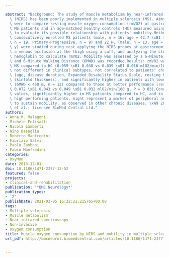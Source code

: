 ---
abstract: "Background: The study of muscle metabolism by near-infrared spectroscopy\
  \ (NIRS) has been poorly implemented in multiple sclerosis (MS). Aims of the study\
  \ were to compare resting muscle oxygen consumption (rmVO2) at gastrocnemius in\
  \ MS patients and in age-matched healthy controls (HC) measured using NIRS, and\
  \ to evaluate its possible relationship with patients' mobility.Methods: Twenty-eight\
  \ consecutively enrolled MS patients (male, n = 16; age = 42.7 \xB1 14.0 y, Relapsing-Remitting,\
  \ n = 19; Primary-Progressive, n = 9) and 22 HC (male, n = 13; age = 36.0 \xB1 8.2\
  \ y) were studied during rest applying the NIRS probes at gastrocnemius, producing\
  \ a venous occlusion at the thigh using a cuff, and analyzing the slope of the total\
  \ hemoglobin to calculate rmVO2. Mobility was assessed by a 6-Minute Walking Test\
  \ and 6-Minute Walking Distance (6MWD) was recorded.Results: rmVO2 was higher in\
  \ MS compared to HC (0.059 \xB1 0.038 vs 0.039 \xB1 0.016 mlO2/min/100 g, P < 0.003),\
  \ not different in clinical subtypes, not correlated to patients' characteristics\
  \ (age, disease duration, Expanded Disability Status Scale, resting heart rate,\
  \ skinfold thickness), and significantly higher in patients with lower walking ability\
  \ (6MWD < 450 m, n = 12) compared to those at better performance (respectively,\
  \ 0.072 \xB1 0.043 vs 0.049 \xB1 0.032 mlO2/min/100 g, P = 0.03).Conclusion: rmVO2\
  \ values, significantly higher in MS patients compared to HC, and in low versus\
  \ high performing patients, might represent a marker of peripheral adaptations occurred\
  \ to sustain mobility, as observed in other chronic diseases. \xA9 2013 Malagoni\
  \ et al.; licensee BioMed Central Ltd."
authors:
- Anna M. Malagoni
- Michele Felisatti
- Nicola Lamberti
- Nino Basaglia
- Roberto Manfredini
- Fabrizio Salvi
- Paolo Zamboni
- Fabio Manfredini
categories:
- OxyMon
date: 2013-12-01
doi: 10.1186/1471-2377-13-52
featured: false
projects:
- clinical-and-rehabilitation
publication: '*BMC Neurology*'
publication_types:
- '2'
publishDate: 2021-03-05 16:32:21.215765+00:00
tags:
- Multiple sclerosis
- Muscle metabolism
- Near-infrared spectroscopy
- Non-invasive
- Oxygen consumption
title: Muscle oxygen consumption by NIRS and mobility in multiple sclerosis patients
url_pdf: http://bmcneurol.biomedcentral.com/articles/10.1186/1471-2377-13-52

---
